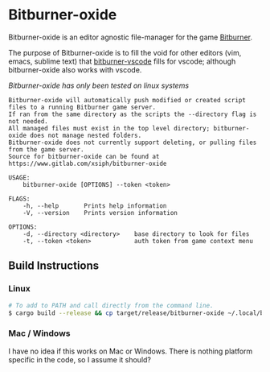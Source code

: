 # Bitburner-oxide

Bitburner-oxide is an editor agnostic file-manager for the game [Bitburner](https://github.com/danielyxie/bitburner).  

The purpose of Bitburner-oxide is to fill the void for other editors (vim, emacs, sublime text) that [bitburner-vscode](https://github.com/bitburner-official/bitburner-vscode) fills for vscode; although bitburner-oxide also works with vscode.  


*Bitburner-oxide has only been tested on linux systems*  
```text
Bitburner-oxide will automatically push modified or created script files to a running Bitburner game server.
If ran from the same directory as the scripts the --directory flag is not needed.
All managed files must exist in the top level directory; bitburner-oxide does not manage nested folders.
Bitburner-oxide does not currently support deleting, or pulling files from the game server.
Source for bitburner-oxide can be found at https://www.gitlab.com/xsiph/bitburner-oxide

USAGE:
    bitburner-oxide [OPTIONS] --token <token>

FLAGS:
    -h, --help       Prints help information
    -V, --version    Prints version information

OPTIONS:
    -d, --directory <directory>    base directory to look for files
    -t, --token <token>            auth token from game context menu
```
## Build Instructions
### Linux
```bash
# To add to PATH and call directly from the command line.
$ cargo build --release && cp target/release/bitburner-oxide ~/.local/bin/
```

### Mac / Windows
I have no idea if this works on Mac or Windows. There is nothing platform specific in the code, so I assume it should?
